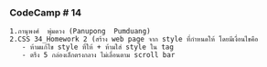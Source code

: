 ### CodeCamp # 14
    1.ภานุพงศ์  พุ่มดวง (Panupong  Pumduang)
    2.CSS 34_Homework 2 (สร้าง web page จาก style ที่กำหนดให้ โดยมีเงื่อนไขคือ 
       - ห้ามแก้ไข style ที่ให้ + ห้ามใส่ style ใน tag
       - ตรึง 5 กล่องเล็กตรงกลาง ไม่เลื่อนตาม scroll bar